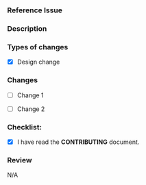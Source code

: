 ### Reference Issue

<!-- Link to the GitHub Issue -->


### Description

<!-- A brief description of what is changing and why. -->



### Types of changes
<!--- What types of changes does your code introduce? Put an `x` in all the boxes that apply: -->
- [x] Design change


### Changes
<!-- Checklist of proposed changes. To mark a change as complete, put an 'x' in the box. -->
- [ ] Change 1
- [ ] Change 2


### Checklist:
<!--- Go over all the following points, and put an `x` in all the boxes that apply. -->
<!--- If you're unsure about any of these, don't hesitate to ask. We're here to help! -->
- [x] I have read the **CONTRIBUTING** document.


### Review
<!-- Checklist of peers to review and test the code. Recommend including a due date. -->
N/A

